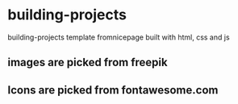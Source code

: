 # building-projects
building-projects template fromnicepage built with html, css and js
## images are picked from freepik
## Icons are picked from fontawesome.com
